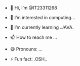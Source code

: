 - 👋 Hi, I’m @IT23311268
- 👀 I’m interested in computing...
- 🌱 I’m currently learning .JAVA.

- 📫 How to reach me ...
- 😄 Pronouns: ...
- ⚡ Fun fact: .OSH..

<!---
IT23311268/IT23311268 is a ✨ special ✨ repository because its `README.md` (this file) appears on your GitHub profile.
You can click the Preview link to take a look at your changes.
--->
